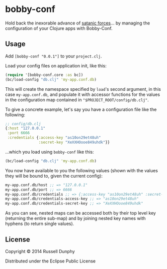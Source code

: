 # bobby-conf

Hold back the inexorable advance of [satanic forces](http://youtu.be/4mRpdbclR34)... by managing the configuration of your Clojure apps with Bobby-Conf.

## Usage

Add `[bobby-conf "0.0.1"]` to your `project.clj`.

Load your config files on application init, like this:

```clojure
(require '[bobby-conf.core :as bc])
(bc/load-config "db.clj" 'my-app.conf.db)
```

This will create the namespace specified by `load`'s second argument, in this case `my-app.conf.db`, and populate it with accessor functions for the values in the configuration map contained in `"$PROJECT_ROOT/config/db.clj"`.

To give a concrete example, let's say you have a configuration file like the following:

```clojure
;; config/db.clj
{:host "127.0.0.1"
 :port 6666
 :credentials {:access-key "as10on29et48uh"
               :secret-key "XeXXHOooe849uhdk"}}
```

...which you load using `bobby-conf` like this:

```clojure
(bc/load-config "db.clj" 'my-app.conf.db)
```

You now have available to you the following values (shown with the values they will be bound to, given the current config):

```clojure
my-app.conf.db/host ;; => "127.0.0.1"
my-app.conf.db/port ;; => 6666
my-app.conf.db/credentials ;; => {:access-key "as10on29et48uh" :secret-key "XeXXHOooe849uhdk"}
my-app.conf.db/credentials-access-key ;; => "as10on29et48uh"
my-app.conf.db/credentials-secret-key ;; => "XeXXHOooe849uhdk"
```

As you can see, nested maps can be accessed both by their top level key (returning the entire sub-map) and by joining nested key names with hyphens (to return single values).

## License

Copyright © 2014 Russell Dunphy

Distributed under the Eclipse Public License
